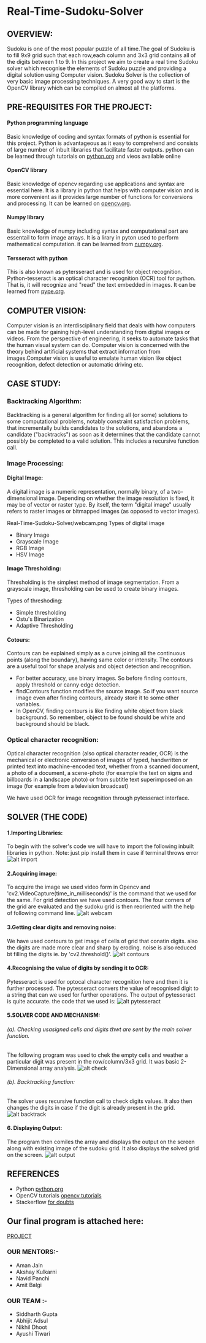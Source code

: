 # Real-Time-Sudoku-Solver
## OVERVIEW: 
Sudoku is one of the most popular puzzle of all time.The goal of Sudoku is to fill 9x9 grid such that each row,each column and 3x3 grid contains all of the digits between 1 to 9.
In this project we aim to create a real time Sudoku solver  which recognise the elements of Sudoku puzzle and providing a digital solution using Computer vision.
Sudoku Solver is the collection of very basic image processing techniques. A very good way to start is the OpenCV library which can be compiled on almost all the platforms. 

## PRE-REQUISITES FOR THE PROJECT:

#### Python programming language
Basic knowledge of coding and syntax formats of python is essential for this project. Python is advantageous as it easy to comprehend and consists of large number of inbult libraries that facilitate faster outputs. python can be learned through tutorials on [python.org](https://www.python.org/about/gettingstarted/) and vieos available online
#### OpenCV library
Basic knowledge of opencv regarding use applications and syntax are essential here. It is a library in python that helps with computer vision and is more convenient as it provides large number of functions for conversions and processing. It can be learned on [opencv.org](https://docs.opencv.org/3.0-beta/doc/py_tutorials/py_tutorials.html).
#### Numpy library
Basic knowledge of numpy including syntax and computational part are essentail to form image arrays. It is a lirary in pyton used to perform mathematical computation. it can be learned from [numpy.org](http://www.numpy.org/).
#### Tersseract with python
This is also known as pytersseract and is used for object recognition. Python-tesseract is an optical character recognition (OCR) tool for python. That is, it will recognize and "read" the text embedded in images. It can be learned from [pype.org](https://pypi.org/project/pytesseract/). 

## COMPUTER VISION:
Computer vision is an interdisciplinary field that deals with how computers can be made for gaining high-level understanding from digital images or videos. From the perspective of engineering, it seeks to automate tasks that the human visual system can do. Computer vision is concerned with the theory behind artificial systems that extract information from images.Computer vision is useful to emulate human vision like object recognition, defect detection or automatic driving etc.

## CASE STUDY:

### Backtracking Algorithm: 
Backtracking is a general algorithm for finding all (or some) solutions to some computational problems, notably constraint satisfaction problems, that incrementally builds candidates to the solutions, and abandons a candidate ("backtracks") as soon as it determines that the candidate cannot possibly be completed to a valid solution.
This includes a recursive function call.

### Image Processing:
#### Digital Image: 
A digital image is a numeric representation, normally binary, of a two-dimensional image. Depending on whether the image resolution is fixed, it may be of vector or raster type. By itself, the term "digital image" usually refers to raster images or bitmapped images (as opposed to vector images).

 Real-Time-Sudoku-Solver/webcam.png Types of digital image
- Binary Image
- Grayscale Image
- RGB Image
- HSV Image
#### Image Thresholding: 
Thresholding is the simplest method of image segmentation. From a grayscale image, thresholding can be used to create binary images.

Types of threshoding:
- Simple thresholding
- Ostu's Binarization
- Adaptive Thresholding
#### Cotours:
Contours can be explained simply as a curve joining all the continuous points (along the boundary), having same color or intensity. The contours are a useful tool for shape analysis and object detection and recognition.
- For better accuracy, use binary images. So before finding contours, apply threshold or canny edge detection.
- findContours function modifies the source image. So if you want source image even after finding contours, already store it to some other variables.
 - In OpenCV, finding contours is like finding white object from black background. So remember, object to be found should be white and background should be black.
 
### Optical character recognition:
Optical character recognition (also optical character reader, OCR) is the mechanical or electronic conversion of images of typed, handwritten or printed text into machine-encoded text, whether from a scanned document, a photo of a document, a scene-photo (for example the text on signs and billboards in a landscape photo) or from subtitle text superimposed on an image (for example from a television broadcast)

We have used OCR for image recognition through pytesseract interface. 

##  SOLVER (THE CODE)

#### 1.Importing Libraries:
To begin with the solver's code we will have to import the following inbuilt libraries in python.
Note: just pip install them in case if terminal throws error
![alt import](https://github.com/AyushiTiwari/Real-Time-Sudoku-Solver/blob/master/import.png "To include libraries")

#### 2.Acquiring image:
To acquire the image we used video form in Opencv and 'cv2.VideoCapture(time_in_milliseconds)' is the command that we used for the same.
For grid detection we have used contours. The four corners of the grid are evaluated and the sudoku grid is then reoriented with the help of following command line.
![alt webcam](https://github.com/AyushiTiwari/Real-Time-Sudoku-Solver/blob/master/webcam.png "To get image of grid")

#### 3.Getting clear digits and removing noise:
We have used contours to get image of cells of grid that conatin digits. also the digits are made more clear and sharp by eroding. noise is also reduced bt filling the digits ie. by 'cv2.threshold()'.
![alt contours](https://github.com/AyushiTiwari/Real-Time-Sudoku-Solver/blob/master/contours.png "to reduce noise")

#### 4.Recognising the value of digits by sending it to OCR:
Pytesseract is used for optocal character recognition here and then it is further processed. The pytesseract convers the value of recognised digit to a string that can we used for further operations. The output of pytesseract is quite accurate. the code that we used is:
![alt pytesseract](https://github.com/AyushiTiwari/Real-Time-Sudoku-Solver/blob/master/ocr.png "for digit recognition")

#### 5.SOLVER CODE AND MECHANISM:
###### (a). Checking usasigned cells and digits thwt are sent by the main solver function.
The following program was used to chek the empty cells and weather a particular digit was present in the row/column/3x3 grid. It was basic 2-Dimensional array analysis.
![alt check](https://github.com/AyushiTiwari/Real-Time-Sudoku-Solver/blob/master/check.png "check")

###### (b). Backtracking function:
The solver uses recursive function call to check digits values. It also then changes the digits in case if the digit is already present in the grid.
![alt backtrack](https://github.com/AyushiTiwari/Real-Time-Sudoku-Solver/blob/master/solver.png "slover")

#### 6. Displaying Output:
The program then comiles the array and displays the output on the screen along with existing image of the sudoku grid. It also displays the solved grid on the screen.
![alt output](https://github.com/AyushiTiwari/Real-Time-Sudoku-Solver/blob/master/print_output.png "output")

## REFERENCES
- Python [python.org](https://www.python.org/doc/)
- OpenCV tutorials [opencv tutorials](opencv-python-tutroals.readthedocs.io/en/latest/py_tutorials/py.../py_intro.html)
- Stackerflow [for doubts](https://stackoverflow.com/)

## Our final program is attached here:
[PROJECT](https://github.com/AyushiTiwari/Real-Time-Sudoku-Solver/blob/master/project.py)

### OUR MENTORS:-
- Aman Jain
- Akshay Kulkarni
- Navid Panchi
- Amit Balgi

### OUR TEAM :-
- Siddharth Gupta
- Abhijit Adsul
- Nikhil Dhoot
- Ayushi Tiwari
